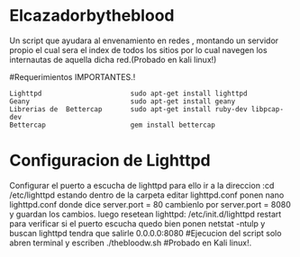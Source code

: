 # Elcazadorbytheblood
Un script que ayudara al  envenamiento en redes , montando un servidor propio el cual sera el index de todos los sitios por lo cual navegen los internautas de aquella dicha red.(Probado en kali linux!)

#Requerimientos IMPORTANTES.!
```
Lighttpd                      sudo apt-get install lighttpd
Geany                         sudo apt-get install geany 
Librerias de  Bettercap       sudo apt-get install ruby-dev libpcap-dev
Bettercap                     gem install bettercap
```
# Configuracion de Lighttpd
Configurar el puerto a escucha de lighttpd 
para ello ir a la direccion :cd /etc/lighttpd 
estando dentro de la carpeta editar lighttpd.conf
ponen nano lighttpd.conf 
donde dice server.port = 80 
cambienlo por server.port = 8080 
y guardan los cambios.
luego resetean lighttpd:
/etc/init.d/lighttpd restart
para verificar si el puerto escucha quedo bien ponen 
netstat -ntulp
y buscan lighttpd tendra que salirle 0.0.0.0:8080 
#Ejecucion del script 
solo abren terminal y escriben ./thebloodw.sh
#Probado en Kali linux!.


